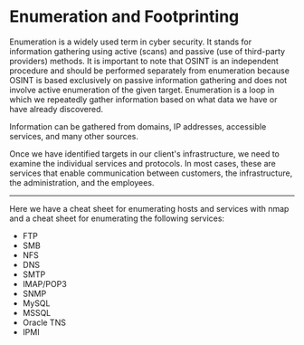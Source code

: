 # Enumeration and Footprinting

Enumeration is a widely used term in cyber security. It stands for information gathering using active (scans) and passive (use of third-party providers) methods. It is important to note that OSINT is an independent procedure and should be performed separately from enumeration because OSINT is based exclusively on passive information gathering and does not involve active enumeration of the given target. Enumeration is a loop in which we repeatedly gather information based on what data we have or have already discovered.

Information can be gathered from domains, IP addresses, accessible services, and many other sources.

Once we have identified targets in our client's infrastructure, we need to examine the individual services and protocols. In most cases, these are services that enable communication between customers, the infrastructure, the administration, and the employees.

-------------------------------------------------------------------------

Here we have a cheat sheet for enumerating hosts and services with nmap and a cheat sheet for enumerating the following services:

- FTP
- SMB
- NFS
- DNS
- SMTP
- IMAP/POP3
- SNMP
- MySQL
- MSSQL
- Oracle TNS
- IPMI


